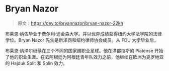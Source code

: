 # Bryan Nazor

> 原文：<https://dev.to/bryannazor/bryan-nazor-22kh>

布莱恩·纳佐毕业于费尔利·迪金森大学。并以优异成绩获得纽约大学法学院的法律学位。Bryan Nazor 先生是新泽西和纽约律师协会成员。从 FDU 大学毕业后，

布莱恩·纳泽尔继续在三个不同的国家踢职业足球。他在洪都拉斯的 Platense 开始了他的职业生涯。在去阿根廷为阿根廷青年队效力之前，他继续在欧洲为克罗地亚的 Hajduk Split 和 Solin 效力。